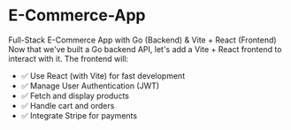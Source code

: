 # E-Commerce-App
 Full-Stack E-Commerce App with Go (Backend) & Vite + React (Frontend)
Now that we've built a Go backend API, let's add a Vite + React frontend to interact with it. The frontend will:
 - ✅ Use React (with Vite) for fast development
 - ✅ Manage User Authentication (JWT)
 - ✅ Fetch and display products
 - ✅ Handle cart and orders
 - ✅ Integrate Stripe for payments
